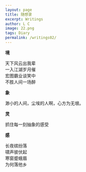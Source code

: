 ```yaml
---
layout: page
title: 随想录
excerpt: Writings
author: L C
image: 22.png
tags: Diary
permalink: /writings02/
---
```

**境**  

天下风云出我辈   
一入江湖岁月催   
宏图霸业谈笑中   
不胜人间一场醉   

**象**    

渺小的人间，尘埃的人啊，心方为无垠。   

**灵**    

抓住每一刻抽象的感受   

**感**   

长夜缤纷落   
啸声彼伏起   
寒窗蹙蛾眉   
为何落他乡   

